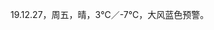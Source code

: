 <link href="../../css/style.css" rel="stylesheet" type="text/css" />

<span class="fzzy">19.12.27，周五，晴，3℃／-7℃，大风蓝色预警。

